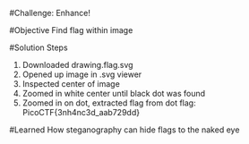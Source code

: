 #Challenge: Enhance!

#Objective
Find flag within image


#Solution Steps
1. Downloaded drawing.flag.svg
2. Opened up image in .svg viewer
3. Inspected center of image
4. Zoomed in white center until black dot was found
5. Zoomed in on dot, extracted flag from dot
    flag: PicoCTF{3nh4nc3d_aab729dd}


#Learned
How steganography can hide flags to the naked eye